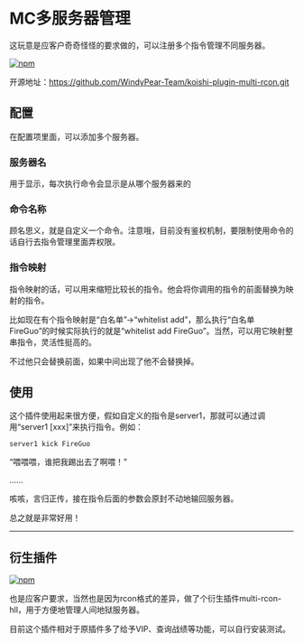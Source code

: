 # MC多服务器管理

这玩意是应客户奇奇怪怪的要求做的，可以注册多个指令管理不同服务器。

[![npm](https://img.shields.io/npm/v/koishi-plugin-multi-rcon?style=flat-square)](https://www.npmjs.com/package/koishi-plugin-multi-rcon)

开源地址：https://github.com/WindyPear-Team/koishi-plugin-multi-rcon.git

## 配置

在配置项里面，可以添加多个服务器。

### 服务器名

用于显示，每次执行命令会显示是从哪个服务器来的

### 命令名称

顾名思义，就是自定义一个命令。注意哦，目前没有鉴权机制，要限制使用命令的话自行去指令管理里面弄权限。

### 指令映射

指令映射的话，可以用来缩短比较长的指令。他会将你调用的指令的前面替换为映射的指令。

比如现在有个指令映射是“白名单”->“whitelist add”，那么执行“白名单 FireGuo”的时候实际执行的就是“whitelist add FireGuo”。当然，可以用它映射整串指令，灵活性挺高的。

不过他只会替换前面，如果中间出现了他不会替换掉。

## 使用

这个插件使用起来很方便，假如自定义的指令是server1，那就可以通过调用“server1 [xxx]”来执行指令。例如：

```
server1 kick FireGuo
```

“喂喂喂，谁把我踢出去了啊喂！”

......

咳咳，言归正传，接在指令后面的参数会原封不动地输回服务器。

总之就是非常好用！

---

## 衍生插件

[![npm](https://img.shields.io/npm/v/koishi-plugin-multi-rcon-hll?style=flat-square)](https://www.npmjs.com/package/koishi-plugin-multi-rcon-hll)

也是应客户要求，当然也是因为rcon格式的差异，做了个衍生插件multi-rcon-hll，用于方便地管理人间地狱服务器。

目前这个插件相对于原插件多了给予VIP、查询战绩等功能，可以自行安装测试。
